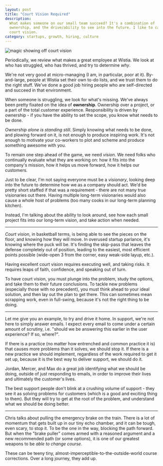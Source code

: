 ```yaml
---
layout: post
title: "Court Vision Required"
description:
  What makes someone on our small team succeed? It's a combination of
  ownership, and the drive/ability to see into the future. I like to call it
  court vision.
category: startups, growth, hiring, culture
---
```


<div class="post-image"><img src="http://embed.wistia.com/deliveries/51fa9213d15f774479b77d57a2b5e9744992e545.png" alt="magic showing off court vision" /></div>

Periodically, we review what makes a great employee at Wistia. We look at who
has struggled, who has thrived, and try to determine *why*.

We're not very good at micro-managing (I am, in particular, poor at it).
By-and-large, people at Wistia set their own to-do lists, and we trust them to
do the right stuff. We've done a good job hiring people who are self-directed
and succeed in that environment.

When someone is struggling, we look for what's missing. We've always been pretty
fixated on the idea of **ownership**. Ownership over a project, or a part of
the total customer experience. Responsibility is driven by ownership - if you
have the ability to set the scope, you know what needs to be done.

*Ownership alone is standing still*. Simply knowing what needs to be done, and
plowing forward on it, is not enough to produce inspiring work. It's not enough
to motivate your co-workers to plot and scheme and produce something awesome
with you.

To remain one step ahead of the game, we need *vision*. We need folks who
continually evaluate what they are working on: how it fits into the company's
mission, how it helps us move forward, how it helps our customers.

Just to be clear, I'm not saying everyone must be a *visionary*, looking deep
into the future to determine how we as a company should act. We'd be pretty
short staffed if that was a requirement - there are not many true visionaries
out there. Having multiple long-term visionaries would also cause a whole host
of problems (too many cooks in our long-term planning kitchen).

Instead, I'm talking about the ability to look around, see how each small project
fits into our long-term vision, and take action when needed.

---

*Court vision*, in basketball terms, is being able to see the pieces on the
floor, and knowing how they will move. In overused startup parlance, it's
knowing where the puck will be. It's finding the skip-pass that leaves the
defense completely out of position, leading to the easiest, most efficient
points possible (wide-open 3 from the corner, easy weak-side layup, etc.).

Having excellent court vision requires executing well, and taking risks. It
requires leaps of faith, confidence, and speaking out of turn.

To have court vision, you must plunge into the problem, study the options, and take them to
their future conclusions. To tackle new problems (especially those with no
precedent), you must think ahead to your ideal solution, and then lay out the
plan to get there. This can sometimes mean scrapping work, even in full-swing,
because it's not the right thing to be doing.

---

Let me give you an example, to try and drive it home. In support, we're
not here to simply answer emails. I expect every email to come under a certain
amount of scrutiny, i.e. "should we be answering this earlier in the user
experience? If so, where?".

If there is a practice (no matter how entrenched and common practice it is)
that causes more problems than it solves, we should stop it. If there is a new
practice we should implement, regardless of the work required to get it set up,
because it is the best way to deliver support, we should do it.

Jordan, Mercer, and Max do a great job identifying what we should be doing,
outside of just responding to emails, in order to improve their lives and
ultimately the customer's lives.

The best support people don't blink at a crushing volume of support - they see
it as solving problems for customers (which is a good and exciting thing to
them). But they will try to get at the root of the problem, and understand what we
should be doing better.

---

Chris talks about pulling the emergency brake on the train. There is a lot of
momentum that gets built up in our tiny echo chamber, and it can be tough, even
scary, to stop it. To be the one in the way, blocking the path forward. But
when the "brake puller" comes armed with a reasoned argument and a new
recommended path (or some options), it is one of our greatest weapons to be
*able to change course*.

These can be teeny tiny, almost-imperceptible-to-the-outside-world course
corrections. Over a long journey, they add up.
